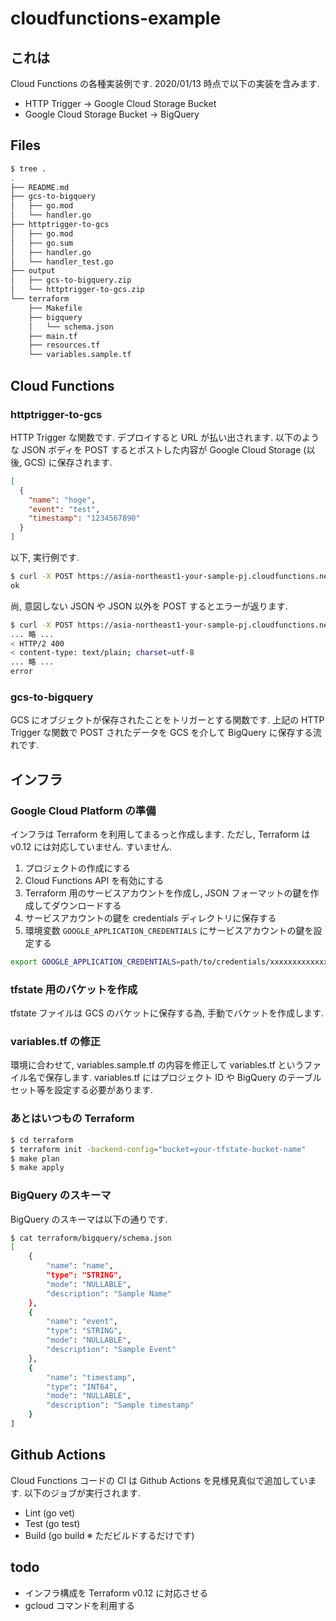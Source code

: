 # cloudfunctions-example

## これは

Cloud Functions の各種実装例です. 2020/01/13 時点で以下の実装を含みます.

* HTTP Trigger -> Google Cloud Storage Bucket
* Google Cloud Storage Bucket -> BigQuery

## Files

```sh
$ tree .
.
├── README.md
├── gcs-to-bigquery
│   ├── go.mod
│   └── handler.go
├── httptrigger-to-gcs
│   ├── go.mod
│   ├── go.sum
│   ├── handler.go
│   └── handler_test.go
├── output
│   ├── gcs-to-bigquery.zip
│   └── httptrigger-to-gcs.zip
└── terraform
    ├── Makefile
    ├── bigquery
    │   └── schema.json
    ├── main.tf
    ├── resources.tf
    └── variables.sample.tf
```

## Cloud Functions

### httptrigger-to-gcs

HTTP Trigger な関数です. デプロイすると URL が払い出されます. 以下のような JSON ボディを POST するとポストした内容が Google Cloud Storage (以後, GCS) に保存されます.

```json
[
  {
    "name": "hoge",
    "event": "test",
    "timestamp": "1234567890"
  }
]
```

以下, 実行例です.

```sh
$ curl -X POST https://asia-northeast1-your-sample-pj.cloudfunctions.net/httptrigger-to-gcs -d '[{"name":"hoge", "event":"test", "timestamp":"1234567890"}]'
ok
```

尚, 意図しない JSON や JSON 以外を POST するとエラーが返ります.

```sh
$ curl -X POST https://asia-northeast1-your-sample-pj.cloudfunctions.net/httptrigger-to-gcs -d 'foo' -v
... 略 ...
< HTTP/2 400
< content-type: text/plain; charset=utf-8
... 略 ...
error
```

### gcs-to-bigquery

GCS にオブジェクトが保存されたことをトリガーとする関数です. 上記の HTTP Trigger な関数で POST されたデータを GCS を介して BigQuery に保存する流れです.

## インフラ

### Google Cloud Platform の準備

インフラは Terraform を利用してまるっと作成します. ただし, Terraform は v0.12 には対応していません. すいません.

1. プロジェクトの作成にする
1. Cloud Functions API を有効にする
1. Terraform 用のサービスアカウントを作成し, JSON フォーマットの鍵を作成してダウンロードする
1. サービスアカウントの鍵を credentials ディレクトリに保存する
1. 環境変数 `GOOGLE_APPLICATION_CREDENTIALS` にサービスアカウントの鍵を設定する

```sh
export GOOGLE_APPLICATION_CREDENTIALS=path/to/credentials/xxxxxxxxxxxxxx.json
```

### tfstate 用のバケットを作成

tfstate ファイルは GCS のバケットに保存する為, 手動でバケットを作成します.

### variables.tf の修正

環境に合わせて, variables.sample.tf の内容を修正して variables.tf というファイル名で保存します. variables.tf にはプロジェクト ID や BigQuery のテーブルセット等を設定する必要があります.

### あとはいつもの Terraform

```sh
$ cd terraform
$ terraform init -backend-config="bucket=your-tfstate-bucket-name"
$ make plan
$ make apply
```

### BigQuery のスキーマ

BigQuery のスキーマは以下の通りです.

```sh
$ cat terraform/bigquery/schema.json
[
    {
        "name": "name",
        "type": "STRING",
        "mode": "NULLABLE",
        "description": "Sample Name"
    },
    {
        "name": "event",
        "type": "STRING",
        "mode": "NULLABLE",
        "description": "Sample Event"
    },
    {
        "name": "timestamp",
        "type": "INT64",
        "mode": "NULLABLE",
        "description": "Sample timestamp"
    }
]
```

## Github Actions

Cloud Functions コードの CI は Github Actions を見様見真似で追加しています. 以下のジョブが実行されます.

* Lint (go vet)
* Test (go test)
* Build (go build ※ ただビルドするだけです)

## todo

* インフラ構成を Terraform v0.12 に対応させる
* gcloud コマンドを利用する
